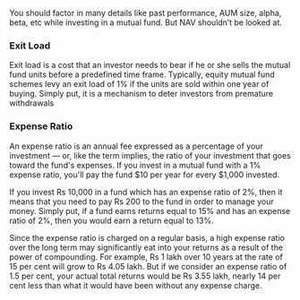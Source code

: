 You should factor in many details like past performance, AUM size, alpha, beta, etc while investing in a mutual fund. But NAV shouldn’t be looked at.  

### Exit Load
Exit load is a cost that an investor needs to bear if he or she sells the mutual fund units before a predefined time frame. Typically, equity mutual fund schemes levy an exit load of 1% if the units are sold within one year of buying. Simply put, it is a mechanism to deter investors from premature withdrawals

### Expense Ratio
An expense ratio is an annual fee expressed as a percentage of your investment — or, like the term implies, the ratio of your investment that goes toward the fund's expenses. If you invest in a mutual fund with a 1% expense ratio, you'll pay the fund $10 per year for every $1,000 invested.  

If you invest Rs 10,000 in a fund which has an expense ratio of 2%, then it means that you need to pay Rs 200 to the fund in order to manage your money. Simply put, if a fund earns returns equal to 15% and has an expense ratio of 2%, then you would earn a return equal to 13%.

Since the expense ratio is charged on a regular basis, a high expense ratio over the long term may significantly eat into your returns as a result of the power of compounding. For example, Rs 1 lakh over 10 years at the rate of 15 per cent will grow to Rs 4.05 lakh. But if we consider an expense ratio of 1.5 per cent, your actual total returns would be Rs 3.55 lakh, nearly 14 per cent less than what it would have been without any expense charge.



